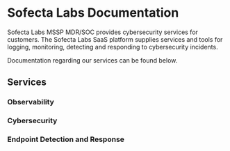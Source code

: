 # Sofecta Labs Documentation
Sofecta Labs MSSP MDR/SOC provides cybersecurity services for customers. The Sofecta Labs SaaS platform supplies services and tools for logging, monitoring, detecting and responding to cybersecurity incidents. 

Documentation regarding our services can be found below. 

## Services

### Observability

### Cybersecurity

### Endpoint Detection and Response
